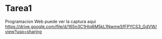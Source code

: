 # Tarea1
Programacion Web
puede ver la captura aqui https://drive.google.com/file/d/165n3C1HIq6M5kL1NwmeSfFPYCS3_GdVW/view?usp=sharing
